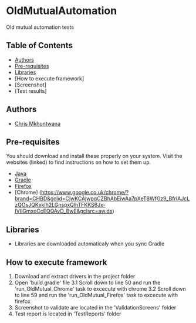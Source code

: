 # OldMutualAutomation
Old mutual automation tests
## Table of Contents

- [Authors](#authors)
- [Pre-requisites](#pre-requisites)
- [Libraries](#libraries)
- [How to execute framework]
- [Screenshot]
- [Test results]

## Authors

* [Chris Mkhontwana](https://github.com/chrismkhontwana/OldMutualAutomation)

## Pre-requisites

You should download and install these properly on your system. Visit the websites (linked) to find instructions on how to set them up.

* [Java](https://www.java.com/en/download/)
* [Gradle](https://gradle.org/)
* [Firefox](https://www.mozilla.org/)
* [Chrome] (https://www.google.co.uk/chrome/?brand=CHBD&gclid=CjwKCAjwpqCZBhAbEiwAa7pXeT8WfGz9_BfrIAJcLzQOsJQKxkIh2LGnspxQlhTFKKS6Jx-IVIlGmxoCcEQQAvD_BwE&gclsrc=aw.ds)

## Libraries
* Libraries are downloaded automaticaly when you sync Gradle 


## How to execute framework
1. Download and extract drivers in the project folder
2. Open 'build.gradle' file
3.1 Scroll down to line 50 and run the 'run_OldMutual_Chrome' task to excecute with chrome
3.2 Scroll down to line 59 and run the 'run_OldMutual_Firefox' task to excecute with firefox
4. Screenshot to validate are located in the 'ValidationScreens' folder
5. Test report is located in 'TestReports' folder




